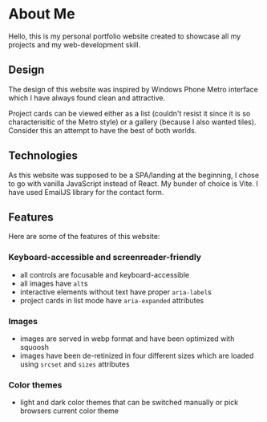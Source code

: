 # About Me
Hello, this is my personal portfolio website created to showcase all my projects and my web-development skill.

## Design
The design of this website was inspired by Windows Phone Metro interface which I have always found clean and attractive.

Project cards can be viewed either as a list (couldn't resist it since it is so characterisitic of the Metro style) or a gallery (because I also wanted tiles). 
Consider this an attempt to have the best of both worlds.

## Technologies
As this website was supposed to be a SPA/landing at the beginning, I chose to go with vanilla JavaScript instead of React. 
My bunder of choice is Vite. 
I have used EmailJS library for the contact form.

## Features
Here are some of the features of this website:

### Keyboard-accessible and screenreader-friendly
- all controls are focusable and keyboard-accessible
- all images have `alt`s
- interactive elements without text have proper `aria-label`s
- project cards in list mode have `aria-expanded` attributes

### Images
- images are served in webp format and have been optimized with squoosh
- images have been de-retinized in four different sizes which are loaded using `srcset` and `sizes` attributes

### Color themes
- light and dark color themes that can be switched manually or pick browsers current color theme
